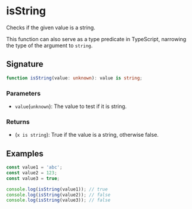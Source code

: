 # isString

Checks if the given value is a string.

This function can also serve as a type predicate in TypeScript, narrowing the type of the argument to `string`.

## Signature

```typescript
function isString(value: unknown): value is string;
```

### Parameters

- `value`(`unknown`): The value to test if it is string.

### Returns

- (`x is string`): True if the value is a string, otherwise false.

## Examples

```typescript
const value1 = 'abc';
const value2 = 123;
const value3 = true;

console.log(isString(value1)); // true
console.log(isString(value2)); // false
console.log(isString(value3)); // false
```
